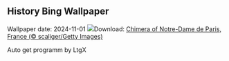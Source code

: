 ## History Bing Wallpaper
Wallpaper date: 2024-11-01
![](https://www.bing.com/th?id=OHR.GargoyleParis_EN-US4049828558_UHD.jpg&w=1000)Download: [Chimera of Notre-Dame de Paris, France (© scaliger/Getty Images)](https://www.bing.com/th?id=OHR.GargoyleParis_EN-US4049828558_UHD.jpg)

Auto get programm by LtgX
